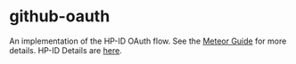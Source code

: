 # github-oauth

An implementation of the HP-ID OAuth flow. See the [Meteor Guide](https://guide.meteor.com/accounts.html) for more details.
HP-ID Details are [here](http://developer.hp.com).